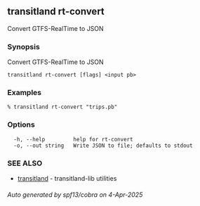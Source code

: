 ## transitland rt-convert

Convert GTFS-RealTime to JSON

### Synopsis

Convert GTFS-RealTime to JSON



```
transitland rt-convert [flags] <input pb>
```

### Examples

```
% transitland rt-convert "trips.pb"
```

### Options

```
  -h, --help         help for rt-convert
  -o, --out string   Write JSON to file; defaults to stdout
```

### SEE ALSO

* [transitland](transitland.md)	 - transitland-lib utilities

###### Auto generated by spf13/cobra on 4-Apr-2025
